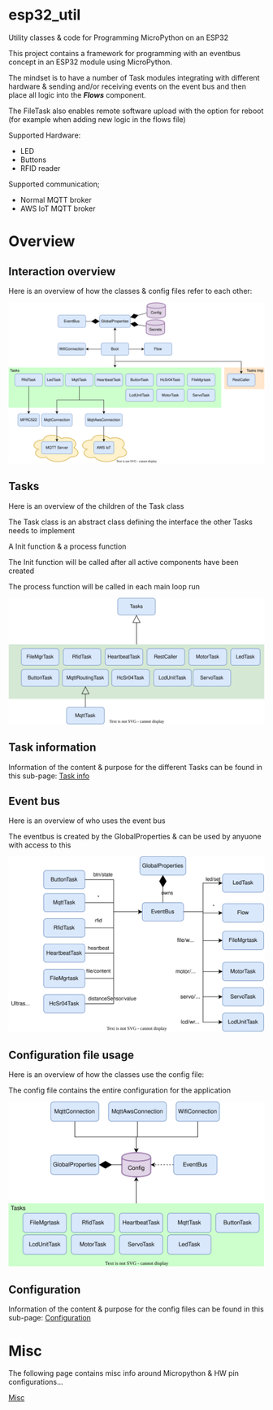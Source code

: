 # esp32_util
Utility classes &amp; code for Programming MicroPython on an ESP32

This project contains a framework for programming with an eventbus concept in an ESP32 module using MicroPython.

The mindset is to have a number of Task modules integrating with different hardware & sending and/or receiving events on the event bus and then place all logic into the ***Flows*** component.

The FileTask also enables remote software upload with the option for reboot (for example when adding new logic in the flows file)

Supported Hardware:
* LED
* Buttons
* RFID reader

Supported communication;
* Normal MQTT broker
* AWS IoT MQTT broker

# Overview

## Interaction overview
Here is an overview of how the classes & config files refer to each other:

![UML Page flow](docs/uml/generated/overview-Page-1.svg "Overview")

## Tasks
Here is an overview of the children of the Task class

The Task class is an abstract class defining the interface the other Tasks needs to implement

A Init function & a process function

The Init function will be called after all active components have been created

The process function will be called in each main loop run

![Tasks](docs/uml/generated/tasks-Page-1.svg "Overview")

## Task information
Information of the content & purpose for the different Tasks can be found in this sub-page:
[Task info](docs/tasks/tasks-main.md)


## Event bus
Here is an overview of who uses the event bus

The eventbus is created by the GlobalProperties & can be used by anyuone with access to this

![Eventbus](docs/uml/generated/eventbus-Page-1.svg "Overview")

## Configuration file usage
Here is an overview of how the classes use the config file:

The config file contains the entire configuration for the application

![UML Page flow](docs/uml/generated/config-file-Page-1.svg "Overview")

## Configuration
Information of the content & purpose for the config files can be found in this sub-page:
[Configuration](docs/configuration.md)


# Misc

The following page contains misc info around Micropython & HW pin configurations...

[Misc](docs/misc.md)
